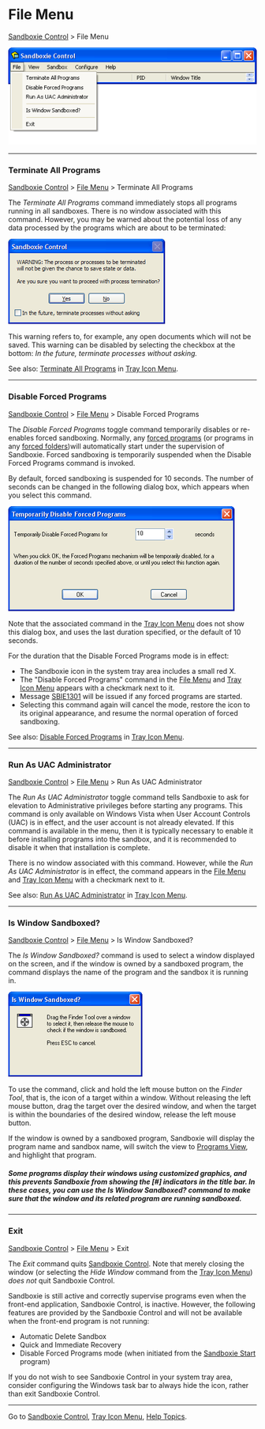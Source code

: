# File Menu


[Sandboxie Control](SandboxieControl.md) > File Menu

![](Media/FileMenu.png)

* * *

### Terminate All Programs

[Sandboxie Control](SandboxieControl.md) > [File Menu](FileMenu.md) > Terminate All Programs

The _Terminate All Programs_ command immediately stops all programs running in all sandboxes. There is no window associated with this command. However, you may be warned about the potential loss of any data processed by the programs which are about to be terminated:

![](Media/TerminateWarning.png)

This warning refers to, for example, any open documents which will not be saved. This warning can be disabled by selecting the checkbox at the bottom: _In the future, terminate processes without asking._

See also: [Terminate All Programs](TrayIconMenu#termall) in [Tray Icon Menu](TrayIconMenu.md).

* * *

### Disable Forced Programs

[Sandboxie Control](SandboxieControl.md) > [File Menu](FileMenu.md) > Disable Forced Programs

The _Disable Forced Programs_ toggle command temporarily disables or re-enables forced sandboxing. Normally, any [forced programs](ProgramStartSettings#program) (or programs in any [forced folders](ProgramStartSettings#folder))will automatically start under the supervision of Sandboxie. Forced sandboxing is temporarily suspended when the Disable Forced Programs command is invoked.

By default, forced sandboxing is suspended for 10 seconds. The number of seconds can be changed in the following dialog box, which appears when you select this command.

![](Media/DisableForcedPrograms.png)

Note that the associated command in the [Tray Icon Menu](TrayIconMenu.md) does not show this dialog box, and uses the last duration specified, or the default of 10 seconds.

For the duration that the Disable Forced Programs mode is in effect:

*   The Sandboxie icon in the system tray area includes a small red X.
*   The "Disable Forced Programs" command in the [File Menu](FileMenu.md) and [Tray Icon Menu](TrayIconMenu.md) appears with a checkmark next to it.
*   Message [SBIE1301](SBIE1301.md) will be issued if any forced programs are started.
*   Selecting this command again will cancel the mode, restore the icon to its original appearance, and resume the normal operation of forced sandboxing.

See also: [Disable Forced Programs](TrayIconMenu#disableforce) in [Tray Icon Menu](TrayIconMenu.md).

* * *

### Run As UAC Administrator

[Sandboxie Control](SandboxieControl.md) > [File Menu](FileMenu.md) > Run As UAC Administrator

The _Run As UAC Administrator_ toggle command tells Sandboxie to ask for elevation to Administrative privileges before starting any programs. This command is only available on Windows Vista when User Account Controls (UAC) is in effect, and the user account is not already elevated. If this command is available in the menu, then it is typically necessary to enable it before installing programs into the sandbox, and it is recommended to disable it when that installation is complete.

There is no window associated with this command. However, while the _Run As UAC Administrator_ is in effect, the command appears in the [File Menu](FileMenu.md) and [Tray Icon Menu](TrayIconMenu.md) with a checkmark next to it.

See also: [Run As UAC Administrator](TrayIconMenu#uac) in [Tray Icon Menu](TrayIconMenu.md).

* * *

### Is Window Sandboxed?

[Sandboxie Control](SandboxieControl.md) > [File Menu](FileMenu.md) > Is Window Sandboxed?

The _Is Window Sandboxed?_ command is used to select a window displayed on the screen, and if the window is owned by a sandboxed program, the command displays the name of the program and the sandbox it is running in.

![](Media/IsWindowSandboxed.png)

To use the command, click and hold the left mouse button on the _Finder Tool_, that is, the icon of a target within a window. Without releasing the left mouse button, drag the target over the desired window, and when the target is within the boundaries of the desired window, release the left mouse button.

If the window is owned by a sandboxed program, Sandboxie will display the program name and sandbox name, will switch the view to [Programs View](ProgramsView.md), and highlight that program.



##### Some programs display their windows using customized graphics, and this prevents Sandboxie from showing the [#] indicators in the title bar. In these cases, you can use the _Is Window Sandboxed?_ command to make sure that the window and its related program are running sandboxed.



* * *

### Exit

[Sandboxie Control](SandboxieControl.md) > [File Menu](FileMenu.md) > Exit

The _Exit_ command quits [Sandboxie Control](SandboxieControl.md). Note that merely closing the window (or selecting the _Hide Window_ command from the [Tray Icon Menu](TrayIconMenu.md)) _does not_ quit Sandboxie Control.

Sandboxie is still active and correctly supervise programs even when the front-end application, Sandboxie Control, is inactive. However, the following features are provided by the Sandboxie Control and will not be available when the front-end program is not running:

*   Automatic Delete Sandbox
*   Quick and Immediate Recovery
*   Disable Forced Programs mode (when initiated from the [Sandboxie Start](StartCommandLine.md) program)

If you do not wish to see Sandboxie Control in your system tray area, consider configuring the Windows task bar to always hide the icon, rather than exit Sandboxie Control.

* * *

Go to [Sandboxie Control](SandboxieControl#menus), [Tray Icon Menu](TrayIconMenu.md), [Help Topics](HelpTopics.md).
